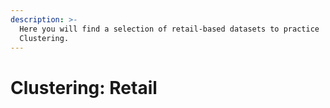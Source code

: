 ```yaml
---
description: >-
  Here you will find a selection of retail-based datasets to practice
  Clustering.
---
```


# Clustering: Retail

